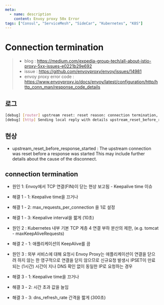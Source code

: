 ```yaml
---
meta:
  - name: description
    content: Envoy proxy 50x Error
tags: ["Consul", "ServiceMesh", "SideCar", "Kubernetes", "K8S"]
---
```


# Connection termination

> - blog : <https://medium.com/expedia-group-tech/all-about-istio-proxy-5xx-issues-e0221b29e692>  
> - issue : <https://github.com/envoyproxy/envoy/issues/14981>  
> - envoy proxy error code : <https://www.envoyproxy.io/docs/envoy/latest/configuration/http/http_conn_man/response_code_details>

## 로그
```bash
[debug] [router] upstream reset: reset reason: connection termination, transport failure reason.
[debug] [http] Sending local reply with details upstream_reset_before_response_started(connection termination).
```

## 현상
- upstream_reset_before_response_started : The upstream connection was reset before a response was started This may include further details about the cause of the disconnect.

## connection termination

- 원인 1: Envoy에서 TCP 연결(FIN)이 닫는 현상 보고됨 - Keepalive time 이슈
- 해결 1 - 1: Keepalive time을 끄거나 
- 해결 1 - 2: max_requests_per_connection 을 1로 설정
- 해결 1 - 3: Keepalive interval을 짧게 (10초)

- 원인 2 : Kubernetes 내부 기본 TCP 계층 4 연결 부하 분산의 제한, (e.g. tomcat - maxKeepAliveRequests) 
- 해결 2 - 1: 애플리케이션의 KeepAlive를 끔

- 원인 3 : 외부 서비스에 대해 요청시 Envoy Proxy는 애플리케이션이 연결을 닫으려 하지 않는 한 영구적으로 연결을 닫지 않으므로 신규요청 발생시 IPSET이 만료되는 (1시간) 시간이 지나 DNS 확인 없이 동일한 IP로 요청하는 경우
- 해결 3 - 1: Keepalive time을 끄거나 
- 해결 3 - 2: 시간 초과 값을 늘임
- 해결 3 - 3: dns_refresh_rate 간격을 짧게 (300초)
